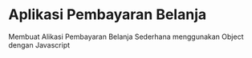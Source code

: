 # Aplikasi Pembayaran Belanja
Membuat Alikasi Pembayaran Belanja Sederhana menggunakan Object dengan Javascript